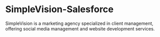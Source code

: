 # SimpleVision-Salesforce
SimpleVision is a marketing agency specialized in client management, offering social media management and website development services.
